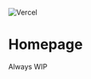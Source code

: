 ![Vercel](https://therealsujitk-vercel-badge.vercel.app/?app=homepage-jstet)

# Homepage
Always WIP

